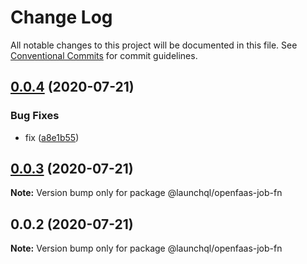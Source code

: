 # Change Log

All notable changes to this project will be documented in this file.
See [Conventional Commits](https://conventionalcommits.org) for commit guidelines.

## [0.0.4](https://github.com/launchql/jobs/compare/@launchql/openfaas-job-fn@0.0.3...@launchql/openfaas-job-fn@0.0.4) (2020-07-21)


### Bug Fixes

* fix ([a8e1b55](https://github.com/launchql/jobs/commit/a8e1b554ab92373c8643fb74d2724ee3527e4710))





## [0.0.3](https://github.com/launchql/jobs/compare/@launchql/openfaas-job-fn@0.0.2...@launchql/openfaas-job-fn@0.0.3) (2020-07-21)

**Note:** Version bump only for package @launchql/openfaas-job-fn





## 0.0.2 (2020-07-21)

**Note:** Version bump only for package @launchql/openfaas-job-fn
